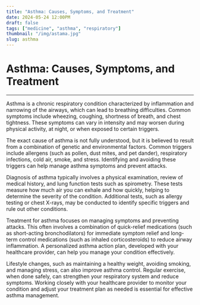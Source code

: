 ```yaml
---
title: "Asthma: Causes, Symptoms, and Treatment"
date: 2024-05-24 12:00PM
draft: false
tags: ["medicine", "asthma", "respiratory"]
thumbnail: "/img/astama.jpg"
slug: asthma
---
```


# Asthma: Causes, Symptoms, and Treatment

---

Asthma is a chronic respiratory condition characterized by inflammation and narrowing of the airways, which can lead to breathing difficulties. Common symptoms include wheezing, coughing, shortness of breath, and chest tightness. These symptoms can vary in intensity and may worsen during physical activity, at night, or when exposed to certain triggers.

The exact cause of asthma is not fully understood, but it is believed to result from a combination of genetic and environmental factors. Common triggers include allergens (such as pollen, dust mites, and pet dander), respiratory infections, cold air, smoke, and stress. Identifying and avoiding these triggers can help manage asthma symptoms and prevent attacks.

Diagnosis of asthma typically involves a physical examination, review of medical history, and lung function tests such as spirometry. These tests measure how much air you can exhale and how quickly, helping to determine the severity of the condition. Additional tests, such as allergy testing or chest X-rays, may be conducted to identify specific triggers and rule out other conditions.

Treatment for asthma focuses on managing symptoms and preventing attacks. This often involves a combination of quick-relief medications (such as short-acting bronchodilators) for immediate symptom relief and long-term control medications (such as inhaled corticosteroids) to reduce airway inflammation. A personalized asthma action plan, developed with your healthcare provider, can help you manage your condition effectively.

Lifestyle changes, such as maintaining a healthy weight, avoiding smoking, and managing stress, can also improve asthma control. Regular exercise, when done safely, can strengthen your respiratory system and reduce symptoms. Working closely with your healthcare provider to monitor your condition and adjust your treatment plan as needed is essential for effective asthma management.
